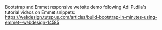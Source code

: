Bootstrap and Emmet responsive website demo following Adi Pudila's tutorial videos on Emmet snippets: https://webdesign.tutsplus.com/articles/build-bootstrap-in-minutes-using-emmet--webdesign-14585
